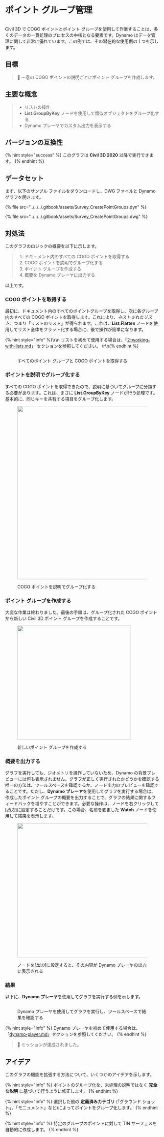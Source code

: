 # ポイント グループ管理

<figure><img src="../../../.gitbook/assets/Survey_CreatePointGroups_Player.gif" alt=""><figcaption></figcaption></figure>

Civil 3D で COGO ポイントとポイント グループを使用して作業することは、多くのデータの一貫処理のプロセスの中核となる要素です。Dynamo はデータ管理に関して非常に優れています。この例では、その潜在的な使用例の 1 つを示します。 

## 目標

> :dart: 一意の COGO ポイントの説明ごとにポイント グループを作成します。

## 主要な概念

> * リストの操作
> * **List.GroupByKey** ノードを使用して類似オブジェクトをグループ化する
> * Dynamo プレーヤでカスタム出力を表示する

## バージョンの互換性

{% hint style="success" %}
このグラフは **Civil 3D 2020** 以降で実行できます。
{% endhint %}

## データセット

まず、以下のサンプル ファイルをダウンロードし、DWG ファイルと Dynamo グラフを開きます。

{% file src="../../../.gitbook/assets/Survey_CreatePointGroups.dyn" %}

{% file src="../../../.gitbook/assets/Survey_CreatePointGroups.dwg" %}

## 対処法

このグラフのロジックの概要を以下に示します。

> 1. ドキュメント内のすべての COGO ポイントを取得する
> 2. COGO ポイントを説明でグループ化する
> 3. ポイント グループを作成する
> 4. 概要を Dynamo プレーヤに出力する

以上です。

### COGO ポイントを取得する

最初に、ドキュメント内のすべてのポイントグループを取得し、次に各グループ内のすべての COGO ポイントを取得します。これにより、_ネストされたリスト_、つまり「リストのリスト」が得られます。これは、**List.Flatten** ノードを使用してリスト全体をフラット化する場合に、後で操作が簡単になります。

{% hint style="info" %}\r\n リストを初めて使用する場合は、「[2-working-with-lists.md](../../../5\_essential\_nodes\_and\_concepts/5-4\_designing-with-lists/2-working-with-lists.md "mention")」 セクションを参照してください。 \r\n{% endhint %}

<figure><img src="../../../.gitbook/assets/Survey_CreatePointGroups_GetPoints.png" alt=""><figcaption><p>すべてのポイント グループと COGO ポイントを取得する </p></figcaption></figure>

### ポイントを説明でグループ化する

すべての COGO ポイントを取得できたので、説明に基づいてグループに分類する必要があります。これは、まさに **List.GroupByKey** ノードが行う処理です。基本的に、同じキーを共有する項目をグループ化します。

<figure><img src="../../../.gitbook/assets/Survey_CreatePointGroups_GroupPoints.png" alt="" width="563"><figcaption><p>COGO ポイントを説明でグループ化する</p></figcaption></figure>

### ポイント グループを作成する

大変な作業は終わりました。最後の手順は、グループ化された COGO ポイントから新しい Civil 3D ポイント グループを作成することです。

<figure><img src="../../../.gitbook/assets/Survey_CreatePointGroups_CreatePointGroups.png" alt="" width="371"><figcaption><p>新しいポイント グループを作成する</p></figcaption></figure>

### 概要を出力する

グラフを実行しても、ジオメトリを操作していないため、Dynamo の背景プレビューには何も表示されません。グラフが正しく実行されたかどうかを確認する唯一の方法は、ツールスペースを確認するか、ノード出力のプレビューを確認することです。ただし、**Dynamo プレーヤ**を使用してグラフを実行する場合は、作成したポイント グループの概要を出力することで、グラフの結果に関するフィードバックを増やすことができます。必要な操作は、ノードを右クリックして[_出力_]に設定することだけです。この場合、名前を変更した **Watch** ノードを使用して結果を表示します。

<figure><img src="../../../.gitbook/assets/Survey_CreatePointGroups_Output.png" alt="" width="437"><figcaption><p>ノードを[<em>出力</em>]に設定すると、その内容が Dynamo プレーヤの出力に表示される</p></figcaption></figure>

### 結果

以下に、**Dynamo プレーヤ**を使用してグラフを実行する例を示します。

<figure><img src="../../../.gitbook/assets/Survey_CreatePointGroups_Player.gif" alt=""><figcaption><p>Dynamo プレーヤを使用してグラフを実行し、ツールスペースで結果を確認する</p></figcaption></figure>

{% hint style="info" %}
Dynamo プレーヤを初めて使用する場合は、「[dynamo-player.md](../../dynamo-player.md "mention")」セクションを参照してください。
{% endhint %}

> :tada: ミッションが達成されました。

## アイデア

このグラフの機能を拡張する方法について、いくつかのアイデアを示します。

{% hint style="info" %}
ポイントのグループ化を、未処理の説明ではなく **完全な説明** に基づいて行うように修正します。
{% endhint %}

{% hint style="info" %}
選択した他の **定義済みカテゴリ**  (「グラウンド ショット」、「モニュメント」など)によってポイントをグループ化します。
{% endhint %}

{% hint style="info" %}
特定のグループのポイントに対して TIN サーフェスを自動的に作成します。
{% endhint %}
